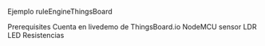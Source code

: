 Ejemplo ruleEngineThingsBoard


Prerequisites
Cuenta en livedemo de ThingsBoard.io
NodeMCU
sensor LDR
LED
Resistencias

